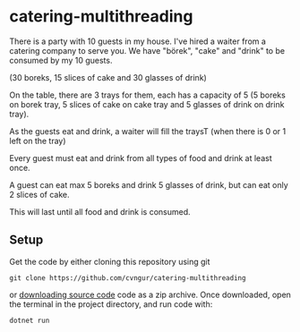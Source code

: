 # catering-multithreading

There is a party with 10 guests in my house. I've hired a waiter from a catering company to serve you. We have "börek", "cake" and "drink" to be consumed by my 10 guests.

(30 boreks, 15 slices of cake and 30 glasses of drink)

On the table, there are 3 trays for them, each has a capacity of 5 (5 boreks on borek tray, 5 slices of cake on cake tray and 5 glasses of drink on drink tray).

As the guests eat and drink, a waiter will fill the traysT (when there is 0 or 1 left on the tray)

Every guest must eat and drink from all types of food and drink at least once.

A guest can eat max 5 boreks and drink 5 glasses of drink, but can eat only 2 slices of cake.

This will last until all food and drink is consumed. 
## Setup

Get the code by either cloning this repository using git
```
git clone https://github.com/cvngur/catering-multithreading
```
or [downloading source code](https://github.com/cvngur/catering-multithreading/archive/master.zip) code as a zip archive.
Once downloaded, open the terminal in the project directory, and run code with:
```
dotnet run
```
